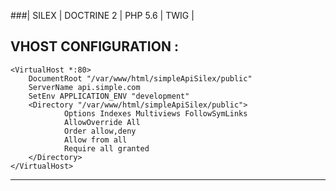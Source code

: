 ###| SILEX | DOCTRINE 2 | PHP 5.6 | TWIG |

VHOST CONFIGURATION :
---------------
    <VirtualHost *:80>
        DocumentRoot "/var/www/html/simpleApiSilex/public"
        ServerName api.simple.com
        SetEnv APPLICATION_ENV "development"
        <Directory "/var/www/html/simpleApiSilex/public">
                Options Indexes Multiviews FollowSymLinks
                AllowOverride All
                Order allow,deny
                Allow from all
                Require all granted
        </Directory>
    </VirtualHost>
---------------